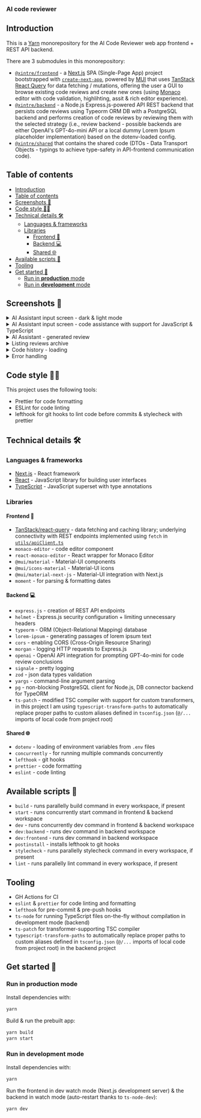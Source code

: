 ### AI code reviewer

## Introduction

This is a [Yarn](https://yarnpkg.com/) monorepository for the AI Code Reviewer web app frontend + REST API backend.

There are 3 submodules in this monorepository:

- [`@xintre/frontend`](/frontend/) - a [Next.js](https://nextjs.org) SPA (Single-Page App) project bootstrapped with [`create-next-app`](https://nextjs.org/docs/app/api-reference/cli/create-next-app), powered by [MUI](https://mui.com/) that uses [TanStack React Query](https://tanstack.com/query/) for data fetching / mutations, offering the user a GUI to browse existing code reviews and create new ones (using [Monaco](https://github.com/microsoft/monaco-editor) editor with code validation, highlihting, assit & rich editor experience).
- [`@xintre/backend`](/backend/) - a Node.js Express.js-powered API REST backend that persists code reviews using Typeorm ORM DB with a PostgreSQL backend and performs creation of code reviews by reviewing them with the selected strategy (i.e., review backend - possible backends are either OpenAI's GPT-4o-mini API or a local dummy Lorem Ipsum placeholder implementation) based on the dotenv-loaded config.
- [`@xintre/shared`](/shared/) that contains the shared code (DTOs - Data Transport Objects - typings to achieve type-safety in API-frontend communication code).

## Table of contents

- [Introduction](#introduction)
- [Table of contents](#table-of-contents)
- [Screenshots 📸](#screenshots-)
- [Code style 🧑‍💻](#code-style-)
- [Technical details 🛠](#technical-details-)
    - [Languages \& frameworks](#languages--frameworks)
    - [Libraries](#libraries)
        - [Frontend 🌸](#frontend-)
        - [Backend 💻](#backend-)
        - [Shared 🌐](#shared-)
- [Available scripts 📜](#available-scripts-)
- [Tooling](#tooling)
- [Get started 🚀️](#get-started-️)
    - [Run in **production** mode](#run-in-production-mode)
    - [Run in **development** mode](#run-in-development-mode)

## Screenshots 📸

<details>
  <summary>AI Assistant input screen - dark & light mode</summary>
    <img style="width:300px" src="./images/AI Assistant input screen - dark mode.png">
    <img style="width:300px" src="./images/AI Assistant input screen - light mode.png">
</details>
<details>
  <summary>AI Assistant input screen - code assistance with support for JavaScript & TypeScript</summary>
    <img style="width:300px" src="./images/AI Assistant - JS support.png">
    <img style="width:300px" src="./images/AI Assistant - TS support.png">
</details>
<details>
  <summary>AI Assistant - generated review</summary>
    <img style="width:300px" src="./images/AI Assistant - generated review.png">
</details>
<details>
  <summary>Listing reviews archive</summary>
    <img style="width:300px" src="./images/Code history - collapsed.png">
    <img style="width:300px" src="./images/Code history - expanded.png">
</details>
<details>
  <summary>Code history - loading</summary>
    <img style="width:300px" src="./images/Coder history - loading.png">
</details>

<details>
  <summary>Error handling</summary>
    <img style="width:300px" src="./images/AI Assistant - cannot send code with errors.png">
    <img style="width:300px" src="./images/Code history - no reviews.png">
    <img style="width:300px" src="./images/Code history - error handling.png">
</details>

## Code style 🧑‍💻

This project uses the following tools:

- Prettier for code formatting
- ESLint for code linting
- lefthook for git hooks to lint code before commits & stylecheck with prettier

## Technical details 🛠

### Languages & frameworks

- [Next.js](https://nextjs.org) - React framework
- [React](https://reactjs.org) - JavaScript library for building user interfaces
- [TypeScript](https://www.typescriptlang.org) - JavaScript superset with type annotations

### Libraries

#### Frontend 🌸

- [TanStack/react-query](https://react-query.tanstack.com) - data fetching and caching library; underlying connectivity with REST endpoints implemented using `fetch` in [`utils/apiClient.ts`](utils/apiClient.ts)
- `monaco-editor` - code editor component
- `react-monaco-editor` - React wrapper for Monaco Editor
- `@mui/material` - Material-UI components
- `@mui/icons-material` - Material-UI icons
- `@mui/material-next-js` - Material-UI integration with Next.js
- `moment` - for parsing & formatting dates

#### Backend 💻

- `express.js` - creation of REST API endpoints
- `helmet` - Express.js security configuration + limiting unnecessary headers
- `typeorm` - ORM (Object-Relational Mapping) database
- `lorem-ipsum` - generating passages of lorem ipsum text
- `cors` - enabling CORS (Cross-Origin Resource Sharing)
- `morgan` - logging HTTP requests to Express.js
- `openai` - OpenAI API integration for prompting GPT-4o-mini for code review conclusions
- `signale` - pretty logging
- `zod` - json data types validation
- `yargs` - command-line argument parsing
- `pg` - non-blocking PostgreSQL client for Node.js, DB connector backend for TypeORM
- `ts-patch` - modified TSC compiler with support for custom transformers, in this project I am using `typescript-transform-paths` to automatically replace proper paths to custom aliases defined in `tsconfig.json` (`@/...` imports of local code from project root)

#### Shared 🌐

- `dotenv` - loading of environment variables from `.env` files
- `concurrently` - for running multiple commands concurrently
- `lefthook` - git hooks
- `prettier` - code formatting
- `eslint` - code linting

## Available scripts 📜

- `build` - runs parallelly build command in every workspace, if present
- `start` - runs concurrently start command in frontend & backend workspace
- `dev` - runs concurrently dev command in frontend & backend workspace
- `dev:backend` - runs dev command in backend workspace
- `dev:frontend` - runs dev command in backend workspace
- `postinstall` - installs lefthook to git hooks
- `stylecheck` - runs parallelly stylecheck command in every workspace, if present
- `lint` - runs parallelly lint command in every workspace, if present

## Tooling

- GH Actions for CI
- `eslint` & `prettier` for code linting and formatting
- `lefthook` for pre-commit & pre-push hooks
- `ts-node` for running TypeScript files on-the-fly without compilation in development mode (backend)
- `ts-patch` for transformer-supporting TSC compiler
- `typescript-transform-paths` to automatically replace proper paths to custom aliases defined in `tsconfig.json` (`@/...` imports of local code from project root) in the backend project

## Get started 🚀️

### Run in **production** mode

Install dependencies with:

```bash
yarn
```

Build & run the prebuilt app:

```bash
yarn build
yarn start
```

### Run in **development** mode

Install dependencies with:

```bash
yarn
```

Run the frontend in dev watch mode (Next.js development server) & the backend in watch mode (auto-restart thanks to `ts-node-dev`):

```bash
yarn dev
```
